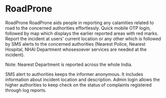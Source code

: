 # RoadProne
RoadProne 
RoadProne aids people in reporting any calamities related to road to the concerned authorities effortlessly.
Quick mobile OTP login, followed by map which displays the earlier reported areas with red marks.
Report the incident at users' current location or any other which is followed by SMS alerts to the concerned authorities (Nearest Police, Nearest Hospital, NHAI Department whosesoever services are needed at the incident).

Note: Nearest Department is reported across the whole India.

SMS alert to authorities keeps the informer anonymous. 
It includes information about incident location and description.
Admin login allows the higher authorities to keep check on the status of complaints registered through log reports.
